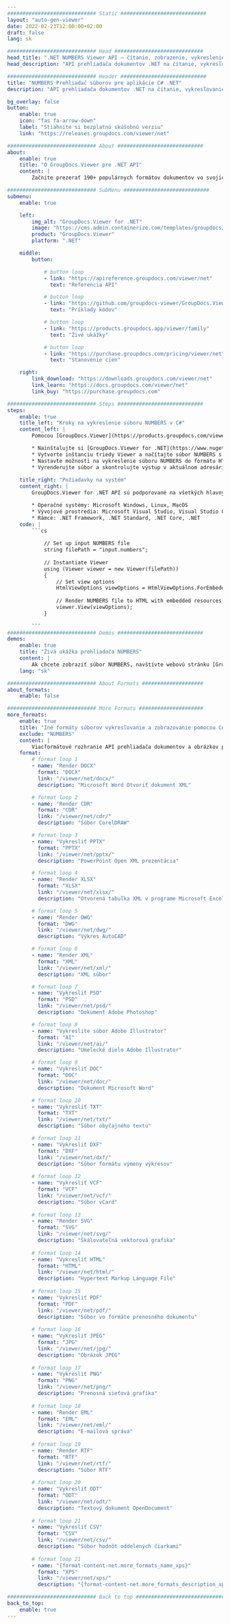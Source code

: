```yaml
---
############################# Static ############################
layout: "auto-gen-viewer"
date: 2022-02-23T12:00:00+02:00
draft: false
lang: sk

############################# Head #############################
head_title: ".NET NUMBERS Viewer API – čítanie, zobrazenie, vykreslenie v C# VB.NET"
head_description: "API prehliadača dokumentov .NET na čítanie, vykresľovanie a zobrazovanie NUMBERS v akomkoľvek type aplikácií C#, ASP.NET, VB.NET a .NET Core."

############################# Header ############################
title: "NUMBERS Prehliadač súborov pre aplikácie C# .NET" 
description: "API prehliadača dokumentov .NET na čítanie, vykresľovanie a zobrazovanie súboru NUMBERS v akomkoľvek type aplikácií C#, ASP.NET, VB.NET a .NET Core. Zobrazte vykreslené súbory so skutočným formátovaním a rozložením v HTML5, PDF alebo ako obrázok pomocou niekoľkých riadkov kódu." 

bg_overlay: false
button:
    enable: true
    icon: "fas fa-arrow-down"
    label: "Stiahnite si bezplatnú skúšobnú verziu"
    link: "https://releases.groupdocs.com/viewer/net"

############################# About ############################
about:
    enable: true
    title: "O GroupDocs.Viewer pre .NET API" 
    content: |
        Začnite prezerať 190+ populárnych formátov dokumentov vo svojich .NET aplikáciách pomocou GroupDocs.Viewer for .NET API pridaním niekoľkých riadkov kódu. Vývojári môžu jednoducho zobraziť PDF, Word Processing, Excel Spreadsheet, Presentation, Visio, Project, Outlook a mnoho ďalších populárnych formátov dokumentov v HTML5, obrázkových alebo PDF režimoch. Vykresľovanie dokumentu je rýchle, identické s pôvodným zdrojovým súborom a nevyžaduje inštaláciu dodatočného softvéru ani iných externých knižníc.

############################# SubMenu ############################
submenu:
    enable: true

    left:
        img_alt: "GroupDocs.Viewer for .NET"
        image: "https://cms.admin.containerize.com/templates/groupdocs/images/product-logos/90x90-noborder/groupdocs-viewer-net.png"
        product: "GroupDocs.Viewer"
        platform: ".NET"

    middle:
        button:

            # button loop
            - link: "https://apireference.groupdocs.com/viewer/net"
              text: "Referencia API"

            # button loop
            - link: "https://github.com/groupdocs-viewer/GroupDocs.Viewer-for-.NET"
              text: "Príklady kódov"

            # button loop
            - link: "https://products.groupdocs.app/viewer/family"
              text: "Živé ukážky"

            # button loop
            - link: "https://purchase.groupdocs.com/pricing/viewer/net"
              text: "Stanovenie cien"

    right:
        link_download: "https://downloads.groupdocs.com/viewer/net"
        link_learn: "https://docs.groupdocs.com/viewer/net"
        link_buy: "https://purchase.groupdocs.com"

############################# Steps ############################
steps:
    enable: true
    title_left: "Kroky na vykreslenie súboru NUMBERS v C#" 
    content_left: |
        Pomocou [GroupDocs.Viewer](https://products.groupdocs.com/viewer/net/) môžete vykresliť NUMBERS do HTML, JPEG, PNG alebo PDF v niekoľkých krokoch.

        * Nainštalujte si [GroupDocs.Viewer for .NET](https://www.nuget.org/packages/groupdocs.viewer) pomocou svojho obľúbeného správcu balíkov. 
        * Vytvorte inštanciu triedy Viewer a načítajte súbor NUMBERS s úplnou cestou. 
        * Nastavte možnosti na vykreslenie súboru NUMBERS do formátu HTML, PNG, JPEG alebo PDF. 
        * Vyrenderujte súbor a skontrolujte výstup v aktuálnom adresári. 
        
    title_right: "Požiadavky na systém" 
    content_right: |
        GroupDocs.Viewer for .NET API sú podporované na všetkých hlavných platformách a operačných systémoch. Pred spustením nižšie uvedeného kódu sa uistite, že máte vo svojom systéme nainštalované nasledujúce predpoklady.

        * Operačné systémy: Microsoft Windows, Linux, MacOS 
        * Vývojové prostredia: Microsoft Visual Studio, Visual Studio Code, .NET CLI 
        * Rámce: .NET Framework, .NET Standard, .NET Core, .NET 
    code: |
        ```cs
                        
            // Set up input NUMBERS file
            string filePath = "input.numbers";
        
            // Instantiate Viewer
            using (Viewer viewer = new Viewer(filePath))
            {
            	// Set view options 
            	HtmlViewOptions viewOptions = HtmlViewOptions.ForEmbeddedResources();
                    
            	// Render NUMBERS file to HTML with embedded resources
            	viewer.View(viewOptions);
            }
             
        ```
############################# Demos ############################
demos:
    enable: true
    title: "Živá ukážka prehliadača NUMBERS"
    content: |
        Ak chcete zobraziť súbor NUMBERS, navštívte webovú stránku [GroupDocs.Viewer Online Apps](https://products.groupdocs.app/viewer/numbers).
    lang: "sk"

############################# About Formats ####################
about_formats:
    enable: false

############################# More Formats #####################
more_formats:
    enable: true
    title: "Iné formáty súborov vykresľovanie a zobrazovanie pomocou C#"
    exclude: "NUMBERS"
    content: |
        Viacformátové rozhranie API prehliadača dokumentov a obrázkov pre .NET. Pozrite si niektoré z populárnych formátov súborov nižšie bez akýchkoľvek externých prehliadačov.
    format: 
        # format loop 1
        - name: "Render DOCX"
          format: "DOCX"
          link: "/viewer/net/docx/"
          description: "Microsoft Word Otvoriť dokument XML" 

        # format loop 2
        - name: "Render CDR" 
          format: "CDR"
          link: "/viewer/net/cdr/"
          description: "Súbor CorelDRAW" 

        # format loop 3
        - name: "Vykresliť PPTX"
          format: "PPTX"
          link: "/viewer/net/pptx/"
          description: "PowerPoint Open XML prezentácia" 

        # format loop 4
        - name: "Render XLSX"
          format: "XLSX"
          link: "/viewer/net/xlsx/"
          description: "Otvorená tabuľka XML v programe Microsoft Excel" 

        # format loop 5
        - name: "Render DWG"
          format: "DWG"
          link: "/viewer/net/dwg/"
          description: "Výkres AutoCAD"

        # format loop 6
        - name: "Render XML"
          format: "XML"
          link: "/viewer/net/xml/"
          description: "XML súbor"

        # format loop 7
        - name: "Vykresliť PSD"
          format: "PSD"
          link: "/viewer/net/psd/"
          description: "Dokument Adobe Photoshop"

        # format loop 8
        - name: "Vykreslite súbor Adobe Illustrator"
          format: "AI"
          link: "/viewer/net/ai/"
          description: "Umelecké dielo Adobe Illustrator"

        # format loop 9
        - name: "Vykresliť DOC"
          format: "DOC"
          link: "/viewer/net/doc/"
          description: "Dokument Microsoft Word" 

        # format loop 10
        - name: "Vykresliť TXT" 
          format: "TXT"
          link: "/viewer/net/txt/"
          description: "Súbor obyčajného textu" 

        # format loop 11
        - name: "Vykresliť DXF" 
          format: "DXF"
          link: "/viewer/net/dxf/"
          description: "Súbor formátu výmeny výkresov"  
          
        # format loop 12
        - name: "Vykresliť VCF"
          format: "VCF"
          link: "/viewer/net/vcf/"
          description: "Súbor vCard"  
              
        # format loop 13
        - name: "Render SVG"
          format: "SVG"
          link: "/viewer/net/svg/"
          description: "Škálovateľná vektorová grafika" 
          
        # format loop 14
        - name: "Vykresliť HTML"
          format: "HTML"
          link: "/viewer/net/html/"
          description: "Hypertext Markup Language File" 
          
        # format loop 15
        - name: "Vykresliť PDF"
          format: "PDF"
          link: "/viewer/net/pdf/"
          description: "Súbor vo formáte prenosného dokumentu"
          
        # format loop 16
        - name: "Vykresliť JPEG"
          format: "JPG"
          link: "/viewer/net/jpg/"
          description: "Obrázok JPEG"
          
        # format loop 17
        - name: "Vykresliť PNG"
          format: "PNG"
          link: "/viewer/net/png/"
          description: "Prenosná sieťová grafika" 
          
        # format loop 18
        - name: "Render EML"
          format: "EML"
          link: "/viewer/net/eml/"
          description: "E-mailová správa" 
          
        # format loop 19
        - name: "Render RTF"
          format: "RTF"
          link: "/viewer/net/rtf/"
          description: "Súbor RTF" 
          
        # format loop 20
        - name: "Vykresliť ODT"
          format: "ODT"
          link: "/viewer/net/odt/"
          description: "Textový dokument OpenDocument" 
          
        # format loop 21
        - name: "Vykresliť CSV"
          format: "CSV"
          link: "/viewer/net/csv/"
          description: "Súbor hodnôt oddelených čiarkami" 
          
        # format loop 21
        - name: "{format-content-net.more_formats_name_xps}"
          format: "XPS"
          link: "/viewer/net/xps/"
          description: "{format-content-net.more_formats_description_xps}" 

############################# Back to top ###############################
back_to_top:
    enable: true
---
```

